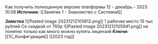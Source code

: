 
Как получить полноценную версию платформы
 12 - декабрь - 2023  10:58 
***Источник:***  [[Занятие 1 - Знакомство с Системой]]

***Заметка*** 
![[Pasted image 20231212105812.png]]
1 рабочее место 15 тыс рублей 
Со скидкой от 700р
![[Pasted image 20231212105941.png]]
не понятно только как много можно купить лицензий
***Ключи:*** [[1С_Конфигурация]] [[2023 год]]